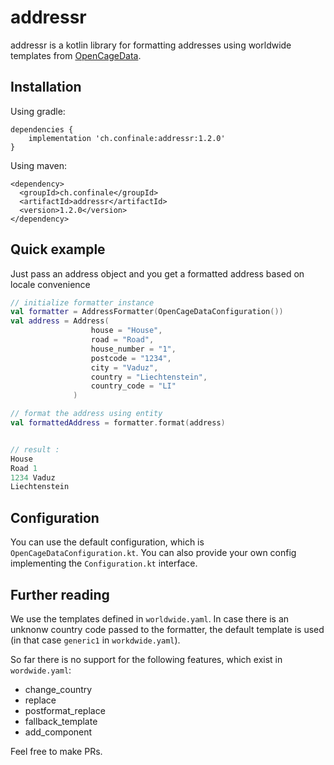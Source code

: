 # addressr

addressr is a kotlin library for formatting addresses using worldwide templates from [OpenCageData](https://github.com/OpenCageData/address-formatting).

## Installation

Using gradle:
```
dependencies {
    implementation 'ch.confinale:addressr:1.2.0'
}
```

Using maven:
```
<dependency>
  <groupId>ch.confinale</groupId>
  <artifactId>addressr</artifactId>
  <version>1.2.0</version>
</dependency>
```

## Quick example
Just pass an address object and you get a formatted address based on locale convenience

```kotlin
// initialize formatter instance
val formatter = AddressFormatter(OpenCageDataConfiguration())
val address = Address(
                  house = "House",
                  road = "Road",
                  house_number = "1",
                  postcode = "1234",
                  city = "Vaduz",
                  country = "Liechtenstein",
                  country_code = "LI"
              )

// format the address using entity
val formattedAddress = formatter.format(address)


// result :
House
Road 1
1234 Vaduz
Liechtenstein
```

## Configuration

You can use the default configuration, which is ```OpenCageDataConfiguration.kt```. You can also provide your own config
implementing the ```Configuration.kt``` interface.

## Further reading

We use the templates defined in ```worldwide.yaml```. In case there is an unknonw country code passed to the formatter, 
the default template is used (in that case ```generic1``` in ```workdwide.yaml```).

So far there is no support for the following features, which exist in ```wordwide.yaml```:
* change_country
* replace
* postformat_replace
* fallback_template
* add_component

Feel free to make PRs.
